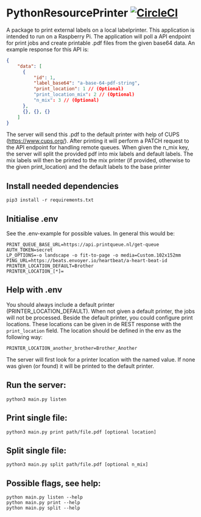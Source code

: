 # PythonResourcePrinter     [![CircleCI](https://circleci.com/gh/johankladder/PythonResourcePrinter/tree/master.svg?style=svg)](https://circleci.com/gh/johankladder/PythonResourcePrinter/tree/master)
A package to print external labels on a local labelprinter. This application is intended to run on a Raspberry Pi.
The application will poll a API endpoint for print jobs and create printable .pdf files from the 
given base64 data. An example response for this API is:

```json
{
    "data": [
      {
          "id": 1,
          "label_base64": "a-base-64-pdf-string",
          "print_location": 1 // (Optional)
          "print_location_mix": 2 // (Optional)
          "n_mix": 3 // (Optional)
      },
      {}, {}, {}
    ]
}
```
The server will send this .pdf to the default printer with help of CUPS (https://www.cups.org/). After printing it will perform a PATCH request to the 
API endpoint for handling remote queues. When given the n_mix key, the server will split the provided pdf into mix labels and 
default labels. The mix labels will then be printed to the mix printer (if provided, otherwise to the given print_location) and the default 
labels to the base printer

## Install needed dependencies
`pip3 install -r requirements.txt`

## Initialise .env
See the .env-example for possible values. In general this would be:
```
PRINT_QUEUE_BASE_URL=https://api.printqueue.nl/get-queue
AUTH_TOKEN=secret
LP_OPTIONS=-o landscape -o fit-to-page -o media=Custom.102x152mm
PING_URL=https://beats.envoyer.io/heartbeat/a-heart-beat-id
PRINTER_LOCATION_DEFAULT=Brother
PRINTER_LOCATION_[*]=
```

## Help with .env
You should always include a default printer (PRINTER_LOCATION_DEFAULT). When not given a default printer, the jobs 
will not be processed. Beside the default printer, you could configure print locations. These locations can be given 
in de REST response with the `print_location` field. The location should be defined in the env as the following way:

`PRINTER_LOCATION_another_brother=Brother_Another`

The server will first look for a printer location with the named value. If none was given (or found) it will be printed to the 
default printer.

## Run the server:
`python3 main.py listen`

## Print single file:
`python3 main.py print path/file.pdf [optional location]`

## Split single file:
`python3 main.py split path/file.pdf [optional n_mix]`

## Possible flags, see help:
```
python main.py listen --help
python main.py print --help
python main.py split --help
```

